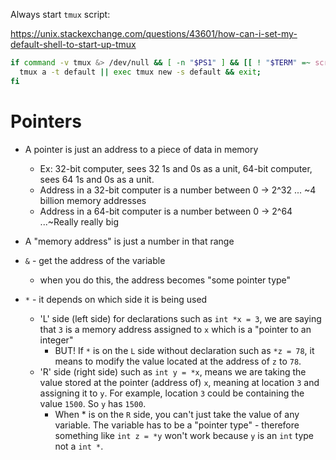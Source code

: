 Always start `tmux` script:

https://unix.stackexchange.com/questions/43601/how-can-i-set-my-default-shell-to-start-up-tmux

```bash
if command -v tmux &> /dev/null && [ -n "$PS1" ] && [[ ! "$TERM" =~ screen ]] && [[ ! "$TERM" =~ tmux ]] && [ -z "$TMUX" ]; then
  tmux a -t default || exec tmux new -s default && exit;
fi
```










# Pointers

- A pointer is just an address to a piece of data in memory
  - Ex: 32-bit computer, sees 32 1s and 0s as a unit, 64-bit computer, sees 64 1s and 0s as a unit.
  - Address in a 32-bit computer is a number between 0 -> 2^32 ... ~4 billion memory addresses
  - Address in a 64-bit computer is a number between 0 -> 2^64 ...~Really really big
- A "memory address" is just a number in that range



- `&` - get the address of the variable
  - when you do this, the address becomes "some pointer type"
- `*` - it depends on which side it is being used
  - 'L' side (left side) for declarations such as `int *x = 3`, we are saying that `3` is a memory address assigned to `x` which is a "pointer to an integer"
    - BUT! If `*` is on the `L` side without declaration such as `*z = 78`, it means to modify the value located at the address of `z` to `78`.
  - 'R' side (right side) such as `int y = *x`, means we are taking the value stored at the pointer (address of) `x`, meaning at location `3` and assigning it to `y`. For example, location `3` could be containing the value `1500`. So `y` has `1500`.
    - When * is on the `R` side, you can't just take the value of any variable. The variable has to be a "pointer type" - therefore something like `int z = *y` won't work because `y` is an `int` type not a `int *`.















